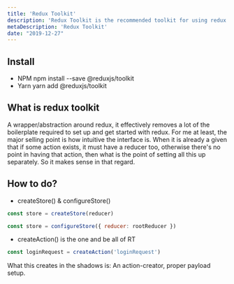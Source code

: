 ```yaml
---
title: 'Redux Toolkit'
description: 'Redux Toolkit is the recommended toolkit for using redux'
metaDescription: 'Redux Toolkit'
date: "2019-12-27"
---
```


## Install

* NPM
npm install --save @reduxjs/toolkit
* Yarn
yarn add @reduxjs/toolkit

## What is redux toolkit

A wrapper/abstraction around redux, it effectively removes a lot of the boilerplate required to set up and get started with redux. For me at least, the major selling point is how intuitive the interface is. When it is already a given that if some action exists, it must have a reducer too, otherwise there's no point in having that action, then what is the point of setting all this up separately. So it makes sense in that regard.

## How to do?
* createStore() & configureStore()
```js
const store = createStore(reducer)

const store = configureStore({ reducer: rootReducer })
```
* createAction() is the one and be all of RT
```js
const loginRequest = createAction('loginRequest')
```
What this creates in the shadows is: An action-creator, proper payload setup.



